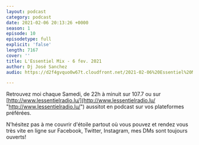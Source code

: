 ```yaml
---
layout: podcast
category: podcast
date: 2021-02-06 20:13:26 +0000
season: 1
episode: 10
episodetype: full
explicit: 'false'
length: 7167
cover: ''
title: L'Essentiel Mix - 6 fev. 2021
author: Dj José Sanchez
audio: https://d2f4gvquo0w67t.cloudfront.net/2021-02-06%20Essentiel%20Mix.mp3

---
```

Retrouvez moi chaque Samedi, de 22h à minuit sur 107.7 ou sur [http://www.lessentielradio.lu/](http://www.lessentielradio.lu/ "http://www.lessentielradio.lu/") aussitot en podcast sur vos plateformes préférées.

N'hésitez pas à me couvrir d'étoile partout où vous pouvez et rendez vous très vite en ligne sur Facebook, Twitter, Instagram, mes DMs sont toujours ouverts!